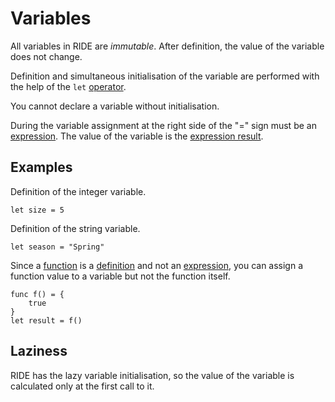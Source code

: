 # Variables

All variables in RIDE are _immutable_. After definition, the value of the variable does not change.

Definition and simultaneous initialisation of the variable are performed with the help of the `let` [operator](/ride/operators.md).

You cannot declare a variable without initialisation.

During the variable assignment at the right side of the "=" sign must be an [expression](/ride/base-concepts/expression.md). The value of the variable is the [expression result](/ride/base-concepts/expression.md#expression-result).

## Examples

Definition of the integer variable.

``` ride
let size = 5
```

Definition of the string variable.

``` ride
let season = "Spring"
```

Since a [function](/ride/functions.md) is a [definition](/ride/base-concepts/definition.md) and not an [expression](/ride/base-concepts/expression.md), you can assign a function value to a variable but not the function itself.

``` ride
func f() = {
    true
}
let result = f()
```

## Laziness

RIDE has the lazy variable initialisation, so the value of the variable is calculated only at the first call to it.
